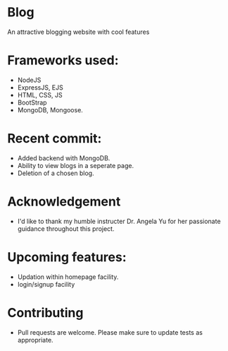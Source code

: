 # Blog
An attractive blogging website with cool features

# Frameworks used:
- NodeJS
- ExpressJS, EJS
- HTML, CSS, JS
- BootStrap
- MongoDB, Mongoose.

# Recent commit:
- Added backend with MongoDB.
- Ability to view blogs in a seperate page.
- Deletion of a chosen blog.

# Acknowledgement
- I'd like to thank my humble instructer Dr. Angela Yu for her passionate guidance throughout this project.

# Upcoming features:
- Updation within homepage facility.
- login/signup facility
  
# Contributing
- Pull requests are welcome. Please make sure to update tests as appropriate.
